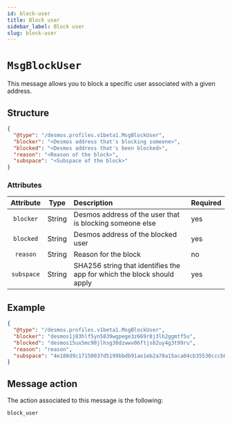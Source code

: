 ```yaml
---
id: block-user
title: Block user
sidebar_label: Block user
slug: block-user
---
```


# `MsgBlockUser`
This message allows you to block a specific user associated with a given address.

## Structure
```json
{
  "@type": "/desmos.profiles.v1beta1.MsgBlockUser",
  "blocker": "<Desmos address that's blocking someone>",
  "blocked": "<Desmos address that's been blocked>",
  "reason": "<Reason of the block>",
  "subspace": "<Subspace of the block>"
}   
```

### Attributes
| Attribute | Type | Description | Required |
| :-------: | :----: | :-------- | :------- |
| `blocker`  | String | Desmos address of the user that is blocking someone else | yes |
| `blocked`| String | Desmos address of the blocked user | yes |
| `reason` | String | Reason for the block | no |
| `subspace` | String | SHA256 string that identifies the app for which the block should apply | yes |

## Example

````json
{
  "@type": "/desmos.profiles.v1beta1.MsgBlockUser",
  "blocker": "desmos1j83hlf5yn5839wgpege3z669r8j3lh2ggmtf5u",
  "blocked": "desmos15ux5mc98jlhsg30dzwwv06ftjs82uy4g3t99ru",
  "reason": "reason",
  "subspace": "4e188d9c17150037d5199bbdb91ae1eb2a78a15aca04cb35530cccb81494b36e"
}   
````

## Message action
The action associated to this message is the following: 

```
block_user
```
